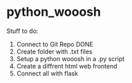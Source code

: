 # python_wooosh

Stuff to do:
1. Connect to Git Repo DONE
2. Create folder with .txt files
3. Setup a python wooosh in a .py script
4. Create a diffrent html web frontend
5. Connect all with flask
